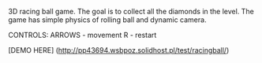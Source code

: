 3D racing ball game. The goal is to collect all the diamonds in the level. 
The game has simple physics of rolling ball and dynamic camera.

CONTROLS:
ARROWS - movement
R - restart

[DEMO HERE] (http://pp43694.wsbpoz.solidhost.pl/test/racingball/)